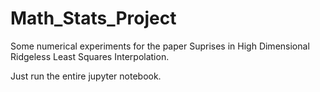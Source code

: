 # Math_Stats_Project
Some numerical experiments for the paper Suprises in High Dimensional Ridgeless Least Squares Interpolation.

Just run the entire jupyter notebook.
